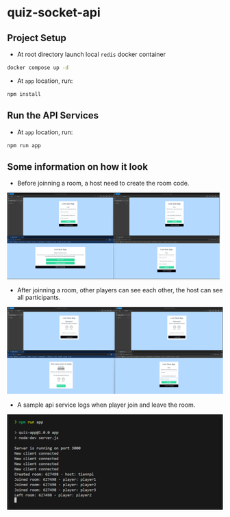 # quiz-socket-api

## Project Setup
- At root directory launch local `redis` docker container
```sh
docker compose up -d
```

- At `app` location, run:
```sh
npm install
```

## Run the API Services
- At `app` location, run:
```sh
npm run app
```

## Some information on how it look
- Before joinning a room, a host need to create the room code.

![QuizApp1](/docs/img/quiz_app_1.png)

- After joinning a room, other players can see each other, the host can see all participants.

![QuizApp2](/docs/img/quiz_app_2.png)

- A sample api service logs when player join and leave the room.

![QuizApp3](/docs/img/quiz_app_3.png)